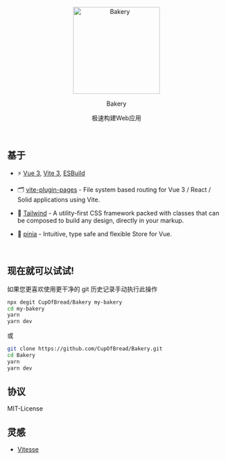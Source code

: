 <p align='center'>
  <img src='https://tva1.sinaimg.cn/large/005I8CXily1h6789ciuddj3098098q3f.jpg' alt='Bakery' width='200'/>
</p>
<p align='center' ><font>Bakery</font></p>
<p align='center' ><font>极速构建Web应用</font></p>

<br>

## 基于

- ⚡️ [Vue 3](https://github.com/vuejs/core), [Vite 3](https://github.com/vitejs/vite), [ESBuild](https://github.com/evanw/esbuild)

- 🗂 [vite-plugin-pages](https://github.com/hannoeru/vite-plugin-pages) - File system based routing for Vue 3 / React / Solid applications using Vite.

- 🎨 [Tailwind](https://tailwindcss.com/) - A utility-first CSS framework packed with classes that can be composed to build any design, directly in your markup.

- 🍍 [pinia](https://github.com/vuejs/pinia) - Intuitive, type safe and flexible Store for Vue.

<br>

## 现在就可以试试!

如果您更喜欢使用更干净的 git 历史记录手动执行此操作

```bash
npx degit CupOfBread/Bakery my-bakery
cd my-bakery
yarn
yarn dev
```

或

```bash
git clone https://github.com/CupOfBread/Bakery.git
cd Bakery
yarn
yarn dev
```

## 协议

MIT-License

## 灵感

- [Vitesse](https://github.com/antfu/vitesse)
